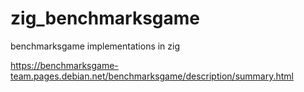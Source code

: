 # zig_benchmarksgame
benchmarksgame implementations in zig 

https://benchmarksgame-team.pages.debian.net/benchmarksgame/description/summary.html

